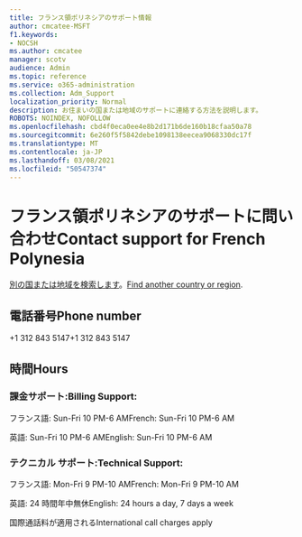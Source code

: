 ```yaml
---
title: フランス領ポリネシアのサポート情報
author: cmcatee-MSFT
f1.keywords:
- NOCSH
ms.author: cmcatee
manager: scotv
audience: Admin
ms.topic: reference
ms.service: o365-administration
ms.collection: Adm_Support
localization_priority: Normal
description: お住まいの国または地域のサポートに連絡する方法を説明します。
ROBOTS: NOINDEX, NOFOLLOW
ms.openlocfilehash: cbd4f0eca0ee4e8b2d171b6de160b18cfaa50a78
ms.sourcegitcommit: 6e260f5f5842debe1098138eecea9068330dc17f
ms.translationtype: MT
ms.contentlocale: ja-JP
ms.lasthandoff: 03/08/2021
ms.locfileid: "50547374"
---
```

# <a name="contact-support-for-french-polynesia"></a><span data-ttu-id="1503d-103">フランス領ポリネシアのサポートに問い合わせ</span><span class="sxs-lookup"><span data-stu-id="1503d-103">Contact support for French Polynesia</span></span>

<span data-ttu-id="1503d-104">[別の国または地域を検索します](../contact-support-for-business-products.md)。</span><span class="sxs-lookup"><span data-stu-id="1503d-104">[Find another country or region](../contact-support-for-business-products.md).</span></span>

## <a name="phone-number"></a><span data-ttu-id="1503d-105">電話番号</span><span class="sxs-lookup"><span data-stu-id="1503d-105">Phone number</span></span>
<span data-ttu-id="1503d-106">+1 312 843 5147</span><span class="sxs-lookup"><span data-stu-id="1503d-106">+1 312 843 5147</span></span>

## <a name="hours"></a><span data-ttu-id="1503d-107">時間</span><span class="sxs-lookup"><span data-stu-id="1503d-107">Hours</span></span>
### <a name="billing-support"></a><span data-ttu-id="1503d-108">課金サポート:</span><span class="sxs-lookup"><span data-stu-id="1503d-108">Billing Support:</span></span>

<span data-ttu-id="1503d-109">フランス語: Sun-Fri 10 PM-6 AM</span><span class="sxs-lookup"><span data-stu-id="1503d-109">French: Sun-Fri 10 PM-6 AM</span></span>

<span data-ttu-id="1503d-110">英語: Sun-Fri 10 PM-6 AM</span><span class="sxs-lookup"><span data-stu-id="1503d-110">English: Sun-Fri 10 PM-6 AM</span></span>

### <a name="technical-support"></a><span data-ttu-id="1503d-111">テクニカル サポート:</span><span class="sxs-lookup"><span data-stu-id="1503d-111">Technical Support:</span></span>

<span data-ttu-id="1503d-112">フランス語: Mon-Fri 9 PM-10 AM</span><span class="sxs-lookup"><span data-stu-id="1503d-112">French: Mon-Fri 9 PM-10 AM</span></span>

<span data-ttu-id="1503d-113">英語: 24 時間年中無休</span><span class="sxs-lookup"><span data-stu-id="1503d-113">English: 24 hours a day, 7 days a week</span></span>

<span data-ttu-id="1503d-114">国際通話料が適用される</span><span class="sxs-lookup"><span data-stu-id="1503d-114">International call charges apply</span></span>
